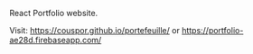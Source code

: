 React Portfolio website. 

Visit: https://couspor.github.io/portefeuille/ or https://portfolio-ae28d.firebaseapp.com/
